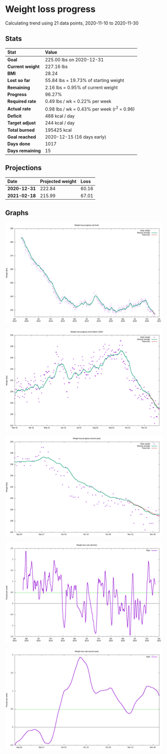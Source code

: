 # Weight loss progress

Calculating trend using 21 data points, 2020-11-10 to 2020-11-30

## Stats

Stat|Value
:-|:-
**Goal**|225.00 lbs on 2020-12-31
**Current weight**|227.16 lbs
**BMI**|28.24
**Lost so far**|55.84 lbs = 19.73% of starting weight
**Remaining**|2.16 lbs =  0.95% of current  weight
**Progress**|96.27%
**Required rate**|0.49 lbs / wk = 0.22% per week
**Actual rate**|0.98 lbs / wk = 0.43% per week  (r<sup>2</sup> = 0.96)
**Deficit**|488 kcal / day
**Target adjust**|244 kcal / day
**Total burned**|195425 kcal
**Goal reached**|2020-12-15 (16 days early)
**Days done**|1017
**Days remaining**|15

## Projections

Date|Projected weight|Loss
:-|:-|:-
**2020-12-31**|222.84|60.16
**2021-02-18**|215.99|67.01

## Graphs

![](weight-graph-alltime.png)

![](weight-graph-covid.png)

![](weight-graph-recent.png)

![](rate-graph-alltime.png)

![](rate-graph-recent.png)

